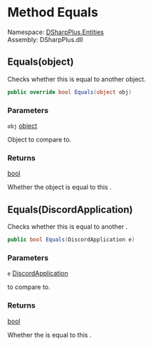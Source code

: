 # Method Equals

Namespace: [DSharpPlus.Entities](DSharpPlus.Entities.md)  
Assembly: DSharpPlus.dll

## <a id="DSharpPlus_Entities_DiscordApplication_Equals_System_Object_"></a>Equals\(object\)

Checks whether this <xref href="DSharpPlus.Entities.DiscordApplication" data-throw-if-not-resolved="false"></xref> is equal to another object.

```csharp
public override bool Equals(object obj)
```

### Parameters

`obj` [object](https://learn.microsoft.com/dotnet/api/system.object)

Object to compare to.

### Returns

[bool](https://learn.microsoft.com/dotnet/api/system.boolean)

Whether the object is equal to this <xref href="DSharpPlus.Entities.DiscordApplication" data-throw-if-not-resolved="false"></xref>.

## <a id="DSharpPlus_Entities_DiscordApplication_Equals_DSharpPlus_Entities_DiscordApplication_"></a>Equals\(DiscordApplication\)

Checks whether this <xref href="DSharpPlus.Entities.DiscordApplication" data-throw-if-not-resolved="false"></xref> is equal to another <xref href="DSharpPlus.Entities.DiscordApplication" data-throw-if-not-resolved="false"></xref>.

```csharp
public bool Equals(DiscordApplication e)
```

### Parameters

`e` [DiscordApplication](DSharpPlus.Entities.DiscordApplication.md)

<xref href="DSharpPlus.Entities.DiscordApplication" data-throw-if-not-resolved="false"></xref> to compare to.

### Returns

[bool](https://learn.microsoft.com/dotnet/api/system.boolean)

Whether the <xref href="DSharpPlus.Entities.DiscordApplication" data-throw-if-not-resolved="false"></xref> is equal to this <xref href="DSharpPlus.Entities.DiscordApplication" data-throw-if-not-resolved="false"></xref>.

